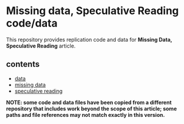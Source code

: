 # Missing data, Speculative Reading code/data

This repository provides replication code and data for **Missing Data, Speculative Reading** article.

## contents
- [data](data)
- [missing data](missing-data)
- [speculative reading](speculative-reading)


**NOTE: some code and data files have been copied from a different repository that includes work beyond the scope of this article; some paths and file references may not match exactly in this version.**
